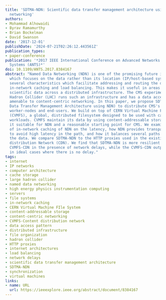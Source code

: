 ```yaml
---
title: 'SDTMA-NDN: Scientific data transfer management architecture using named data
  networking'
authors:
- Mohammad Alhowaidi
- Byrav Ramamurthy
- Brian Bockelman
- David Swanson
date: '2017-12-01'
publishDate: '2024-07-21T02:26:12.443561Z'
publication_types:
- paper-conference
publication: '*2017 IEEE International Conference on Advanced Networks and Telecommunications
  Systems (ANTS)*'
doi: 10.1109/ANTS.2017.8384167
abstract: "Named Data Networking (NDN) is one of the promising future internet architectures,
  which focuses on the data rather than its location (IP/host-based system). NDN has
  several characteristics which facilitate addressing and routing the data: fail-over,
  in-network caching and load balancing. This makes it useful in areas such as managing
  scientific data across a distributed infrastructure. The CMS experiment on the Large
  Hadron Collider (LHC) runs such an infrastructure and has a data access pattern
  amenable to content-centric networking. In this paper, we propose SDTMA-NDN (Scientific
  Data Transfer Management Architecture using NDN) to distribute CMS's software to
  worker-nodes and end-users. We build on top of CERN Virtual Machine File System
  (CVMFS), a global, distributed filesystem designed to be used with cache-friendly
  workloads. CVMFS maintain its data by using content-addressable storage, which makes
  it suitable for NDN and a reasonable starting point for CMS. We examine the effect
  of in-network caching of NDN on the latency, how NDN provides transparent path selection
  to avoid high latency in the path, and how it balances several paths for retrieving
  the data. We compare SDTMA-NDN to the HTTP proxies used in the existing CVMFS-Content
  distribution Network (CDN). We find that SDTMA-NDN is more resilient and outperforms
  CVMFS-CDN in the presence of network delays, while the CVMFS-CDN outperforms SDTMA-NDN
  in ideal cases where there is no delay."
tags:
- internet
- IP networks
- computer architecture
- cache storage
- large hadron collider
- named data networking
- high energy physics instrumentation computing
- servers
- file systems
- in-network caching
- CERN Virtual Machine FIle System
- content-addressable storage
- content-centric networking
- CVMFS-Content distribution network
- data access pattern
- distributed infrastructure
- file organization
- hadron collider
- HTTP proxies
- internet architectures
- load balancing
- network delays
- scientific data transfer management architecture
- SDTMA-NDN
- synchronization
- virtual machines
links:
- name: URL
  url: https://ieeexplore.ieee.org/abstract/document/8384167
---
```

